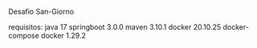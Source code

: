 Desafio San-Giorno

requisitos:
java 17
springboot 3.0.0
maven 3.10.1
docker  20.10.25
docker-compose docker  1.29.2


